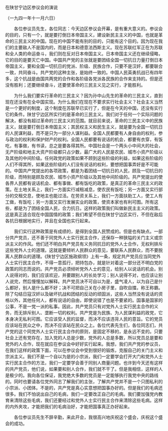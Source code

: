 在陕甘宁边区参议会的演说

（一九四一年十一月六日）



　　各位参议员先生，各位同志：今天边区参议会开幕，是有重大意义的。参议会的目的，只有一个，就是要打倒日本帝国主义，建设新民主主义的中国，也就是革命的三民主义的中国。现在的中国不能有别的目的，只能有这个目的。因为现在我们的主要敌人不是国内的，而是日本和德意法西斯主义。现在苏联红军正在为苏联和全人类的命运奋斗，我们则在反对日本帝国主义。日本帝国主义还在继续侵略，它的目的是要灭亡中国。中国共产党的主张就是要团结全国一切抗日力量打倒日本帝国主义，要和全国一切抗日的党派、阶级、民族合作，只要不是汉奸，都要联合一致，共同奋斗。共产党的这种主张，是始终一致的。中国人民英勇抗战已有四年多，这个抗战是由国共两党的合作和各阶级各党派各民族的合作来支持的。但是还没有胜利；还要继续奋斗，还要使革命的三民主义见之实行，才能胜利。 

　　为什么我们要实行革命的三民主义？因为孙中山先生的革命的三民主义，直到现在还没有在全中国实现。为什么我们在现在不要求实行社会主义？社会主义当然是一个更好的制度，这个制度在苏联早已实行了，但是在今天的中国，还没有实行它的条件。陕甘宁边区所实行的是革命的三民主义。我们对于任何一个实际问题的解决，都没有超过革命的三民主义的范围。就目前来说，革命的三民主义中的民族主义，就是要打倒日本帝国主义；其民权主义和民生主义，就是要为全国一切抗日的人民谋利益，而不是只为一部分人谋利益。全国人民都要有人身自由的权利，参与政治的权利和保护财产的权利。全国人民都要有说话的机会，都要有衣穿，有饭吃，有事做，有书读，总之是要各得其所。中国社会是一个两头小中间大的社会，无产阶级和地主大资产阶级都只占少数，最广大的人民是农民、城市小资产阶级以及其他的中间阶级。任何政党的政策如果不顾到这些阶级的利益，如果这些阶级的人们不得其所，如果这些阶级的人们没有说话的权利，要想把国事弄好是不可能的。中国共产党提出的各项政策，都是为着团结一切抗日的人民，顾及一切抗日的阶级，而特别是顾及农民、城市小资产阶级以及其他中间阶级的。共产党提出的使各界人民都有说话机会、都有事做、都有饭吃的政策，是真正的革命三民主义的政策。在土地关系上，我们一方面实行减租减息，使农民有饭吃；另一方面又实行部分的交租交息，使地主也能过活。在劳资关系上，我们一方面扶助工人，使工人有工做，有饭吃；另一方面又实行发展实业的政策，使资本家也有利可图。所有这些，都是为了团结全国人民，合力抗日。这样的政策我们叫做新民主主义的政策。这是真正适合现在中国国情的政策；我们希望不但在陕甘宁边区实行，不但在敌后各抗日根据地实行，并且在全国也实行起来。 

　　我们实行这种政策是有成绩的，是得到全国人民赞成的。但是也有缺点。一部分共产党员，还不善于同党外人士实行民主合作，还保存一种狭隘的关门主义或宗派主义的作风。他们还不明白共产党员有义务同抗日的党外人士合作，无权利排斥这些党外人士的道理。这就是要倾听人民群众的意见，要联系人民群众，而不要脱离人民群众的道理。《陕甘宁边区施政纲领》上有一条，规定共产党员应当同党外人士实行民主合作，不得一意孤行，把持包办，就是针对着这一部分还不明白党的政策的同志而说的。共产党员必须倾听党外人士的意见，给别人以说话的机会。别人说得对的，我们应该欢迎，并要跟别人的长处学习；别人说得不对，也应该让别人说完，然后慢慢加以解释。共产党员决不可自以为是，盛气凌人，以为自己是什么都好，别人是什么都不好；决不可把自己关在小房子里，自吹自擂，称王称霸。除了勾结日寇汉奸以及破坏抗战和团结的反动的顽固派，这些人当然没有说话的资格以外，其他任何人，都有说话的自由，即使说错了也是不要紧的。国事是国家的公事，不是一党一派的私事。因此，共产党员只有对党外人士实行民主合作的义务，而无排斥别人、垄断一切的权利。共产党是为民族、为人民谋利益的政党，它本身决无私利可图。它应该受人民的监督，而决不应该违背人民的意旨。它的党员应该站在民众之中，而决不应该站在民众之上。各位代表先生们，各位同志们，共产党的这个同党外人士实行民主合作的原则，是固定不移的，是永远不变的。只要社会上还有党存在，加入党的人总是少数，党外的人总是多数，所以党员总是要和党外的人合作，现在就应在参议会中好好实行起来。我想，我们共产党的参议员，在我们这样的政策下面，可以在参议会中受到很好的锻炼，克服自己的关门主义和宗派主义。我们不是一个自以为是的小宗派，我们一定要学会打开大门和党外人士实行民主合作的方法，我们一定要学会善于同别人商量问题。也许到今天还有这样的共产党员，他们说，如果要和别人合作，我们就不干了。但是我相信，这样的人是极少的。我向各位保证，我党绝大多数的党员是一定能够执行我党中央的路线的。同时也要请各位党外同志了解我们的主张，了解共产党并不是一个只图私利的小宗派、小团体。不是的，共产党是真心实意想把国事办好的。但是我们的毛病还很多。我们不怕说出自己的毛病，我们一定要改正自己的毛病。我们要加强党内教育来清除这些毛病，我们还要经过和党外人士实行民主合作来清除这些毛病。这样的内外夹攻，才能把我们的毛病治好，才能把国事真正办好起来。 

　　各位参议员先生不辞辛勤，来此开会，我很高兴地庆祝这个盛会，庆祝这个盛会的成功。 





